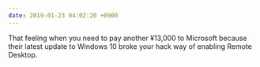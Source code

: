 ```yaml
---
date: 2019-01-23 04:02:20 +0900
---
```

That feeling when you need to pay another ¥13,000 to Microsoft because their latest update to Windows 10 broke your hack way of enabling Remote Desktop.
